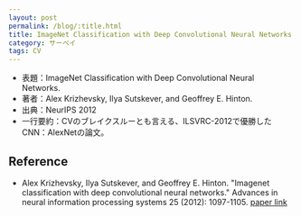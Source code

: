 ```yaml
---
layout: post
permalink: /blog/:title.html
title: ImageNet Classification with Deep Convolutional Neural Networks.
category: サーベイ
tags: CV
---
```

* 表題：ImageNet Classification with Deep Convolutional Neural Networks.
* 著者：Alex Krizhevsky, Ilya Sutskever, and Geoffrey E. Hinton.
* 出典：NeurIPS 2012
* 一行要約：CVのブレイクスルーとも言える、ILSVRC-2012で優勝したCNN：AlexNetの論文。
<!--more-->




## Reference
* Alex Krizhevsky, Ilya Sutskever, and Geoffrey E. Hinton. "Imagenet classification with deep convolutional neural networks." Advances in neural information processing systems 25 (2012): 1097-1105. [paper link](https://dl.acm.org/doi/abs/10.1145/3065386)